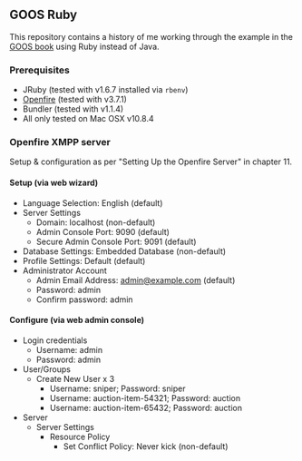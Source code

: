 ## GOOS Ruby

This repository contains a history of me working through the example in the [GOOS book](http://www.growing-object-oriented-software.com/) using Ruby instead of Java.

### Prerequisites

- JRuby (tested with v1.6.7 installed via `rbenv`)
- [Openfire](http://www.igniterealtime.org/projects/openfire/) (tested with v3.7.1)
- Bundler (tested with v1.1.4)
- All only tested on Mac OSX v10.8.4

### Openfire XMPP server

Setup & configuration as per "Setting Up the Openfire Server" in chapter 11.

#### Setup (via web wizard)

- Language Selection: English (default)
- Server Settings
  - Domain: localhost (non-default)
  - Admin Console Port: 9090 (default)
  - Secure Admin Console Port: 9091 (default)
- Database Settings: Embedded Database (non-default)
- Profile Settings: Default (default)
- Administrator Account
  - Admin Email Address: admin@example.com (default)
  - Password: admin
  - Confirm password: admin

#### Configure (via web admin console)

- Login credentials
  - Username: admin
  - Password: admin
- User/Groups
  - Create New User x 3
    - Username: sniper; Password: sniper
    - Username: auction-item-54321; Password: auction
    - Username: auction-item-65432; Password: auction
- Server
  - Server Settings
    - Resource Policy
      - Set Conflict Policy: Never kick (non-default)

